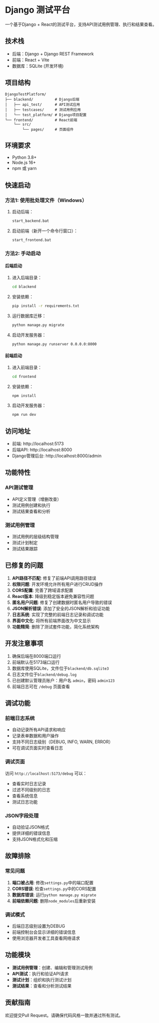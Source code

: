 # Django 测试平台

一个基于Django + React的测试平台，支持API测试用例管理、执行和结果查看。

## 技术栈

- 后端：Django + Django REST Framework
- 前端：React + Vite
- 数据库：SQLite (开发环境)

## 项目结构

```
DjangoTestPlatform/
├── blackend/          # Django后端
│   ├── api_test/      # API测试应用
│   ├── testcases/     # 测试用例应用
│   └── test_platform/ # Django项目配置
└── frontend/          # React前端
    └── src/
        └── pages/     # 页面组件
```

## 环境要求

- Python 3.8+
- Node.js 16+
- npm 或 yarn

## 快速启动

### 方法1: 使用批处理文件（Windows）

1. 启动后端：
   ```bash
   start_backend.bat
   ```

2. 启动前端（新开一个命令行窗口）：
   ```bash
   start_frontend.bat
   ```

### 方法2: 手动启动

#### 后端启动

1. 进入后端目录：
   ```bash
   cd blackend
   ```

2. 安装依赖：
   ```bash
   pip install -r requirements.txt
   ```

3. 运行数据库迁移：
   ```bash
   python manage.py migrate
   ```

4. 启动开发服务器：
   ```bash
   python manage.py runserver 0.0.0.0:8000
   ```

#### 前端启动

1. 进入前端目录：
   ```bash
   cd frontend
   ```

2. 安装依赖：
   ```bash
   npm install
   ```

3. 启动开发服务器：
   ```bash
   npm run dev
   ```

## 访问地址

- 前端: http://localhost:5173
- 后端API: http://localhost:8000
- Django管理后台: http://localhost:8000/admin

## 功能特性

### API测试管理
- API定义管理（增删改查）
- 测试用例创建和执行
- 测试结果查看和分析

### 测试用例管理
- 测试用例的层级结构管理
- 测试计划制定
- 测试结果跟踪

## 已修复的问题

1. **API路径不匹配**: 修复了前端API调用路径错误
2. **权限问题**: 开发环境允许所有用户进行CRUD操作
3. **CORS配置**: 完善了跨域请求配置
4. **React版本**: 降级到稳定版本避免兼容性问题
5. **匿名用户问题**: 修复了创建数据时匿名用户导致的错误
6. **JSON解析错误**: 添加了安全的JSON解析和验证功能
7. **日志系统**: 实现了完整的前端日志记录和调试功能
8. **界面中文化**: 将所有前端界面改为中文显示
9. **功能精简**: 删除了测试套件功能，简化系统架构

## 开发注意事项

1. 确保后端在8000端口运行
2. 前端默认在5173端口运行
3. 数据库使用SQLite，文件位于`blackend/db.sqlite3`
4. 日志文件位于`blackend/debug.log`
5. 已创建默认管理员账户：用户名 `admin`，密码 `admin123`
6. 前端日志可在 `/debug` 页面查看

## 调试功能

### 前端日志系统
- 自动记录所有API请求和响应
- 记录表单数据和用户操作
- 支持不同日志级别（DEBUG, INFO, WARN, ERROR）
- 可在调试页面实时查看日志

### 调试页面
访问 `http://localhost:5173/debug` 可以：
- 查看实时日志记录
- 过滤不同级别的日志
- 查看系统信息
- 测试日志功能

### JSON字段处理
- 自动验证JSON格式
- 提供详细的错误信息
- 支持JSON格式化和压缩

## 故障排除

### 常见问题

1. **端口被占用**: 修改`settings.py`中的端口配置
2. **CORS错误**: 检查`settings.py`中的CORS配置
3. **数据库错误**: 运行`python manage.py migrate`
4. **前端依赖问题**: 删除`node_modules`后重新安装

### 调试模式

- 后端日志级别设置为DEBUG
- 前端控制台会显示详细的错误信息
- 使用浏览器开发者工具查看网络请求

## 功能模块

- **测试用例管理**：创建、编辑和管理测试用例
- **API测试**：执行和验证API请求
- **测试计划**：组织和执行测试计划
- **测试结果**：查看和分析测试结果

## 贡献指南

欢迎提交Pull Request。请确保代码风格一致并通过所有测试。